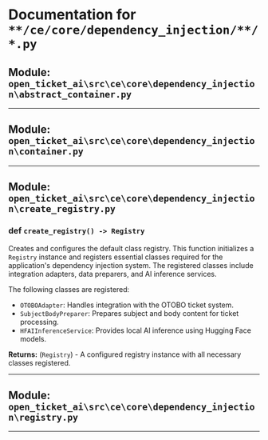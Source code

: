 # Documentation for `**/ce/core/dependency_injection/**/*.py`

## Module: `open_ticket_ai\src\ce\core\dependency_injection\abstract_container.py`



---

## Module: `open_ticket_ai\src\ce\core\dependency_injection\container.py`



---

## Module: `open_ticket_ai\src\ce\core\dependency_injection\create_registry.py`



### <span class='text-warning'>def</span> `create_registry() -> Registry`

Creates and configures the default class registry.
This function initializes a `Registry` instance and registers essential classes
required for the application's dependency injection system. The registered classes
include integration adapters, data preparers, and AI inference services.

The following classes are registered:
- `OTOBOAdapter`: Handles integration with the OTOBO ticket system.
- `SubjectBodyPreparer`: Prepares subject and body content for ticket processing.
- `HFAIInferenceService`: Provides local AI inference using Hugging Face models.

**Returns:** (`Registry`) - A configured registry instance with all necessary classes registered.



---

## Module: `open_ticket_ai\src\ce\core\dependency_injection\registry.py`



---
